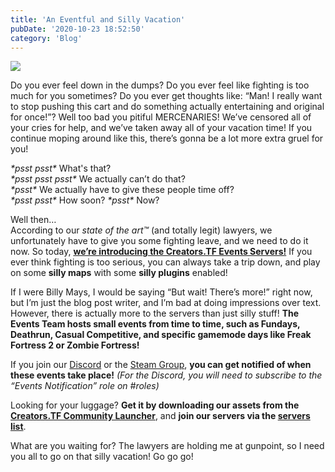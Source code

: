 ```yaml
---
title: 'An Eventful and Silly Vacation'
pubDate: '2020-10-23 18:52:50'
category: 'Blog'
---
```


<img role="presentation" src="/images/blogposts/83/eventsbanner.jpg" />

<p>Do you ever feel down in the dumps? Do you ever feel like fighting is too much for you sometimes? Do you ever get thoughts like: “Man! I really want to stop pushing this cart and do something actually entertaining and original for once!”? Well too bad you pitiful MERCENARIES! We’ve censored all of your cries for help, and we’ve taken away all of your vacation time! If you continue moping around like this, there’s gonna be a lot more extra gruel for you!</p>

<p><i>*psst psst*</i> What's that?<br>
<i>*psst psst psst*</i> We actually can’t do that?<br>
<i>*psst*</i> We actually have to give these people time off?<br>
<i>*psst psst*</i> How soon? <i>*psst*</i> Now?</p>

<p>Well then…<br>
According to our <i>state of the art™</i> (and totally legit) lawyers, we unfortunately have to give you some fighting leave, and we need to do it now. So today, <strong><u>we’re introducing the Creators.TF Events Servers!</u></strong> If you ever think fighting is too serious, you can always take a trip down, and play on some <strong>silly maps</strong> with some <strong>silly plugins</strong> enabled!</p>

<p>If I were Billy Mays, I would be saying “But wait! There’s more!” right now, but I’m just the blog post writer, and I’m bad at doing impressions over text. However, there is actually more to the servers than just silly stuff! <strong>The Events Team hosts small events from time to time, such as Fundays, Deathrun, Casual Competitive, and specific gamemode days like Freak Fortress 2 or Zombie Fortress!</strong></p>

<p>If you join our <a href='' target='_blank'>Discord</a> or the <a href='' target='_blank'>Steam Group</a>, <strong>you can get notified of when these events take place!</strong> <i>(For the Discord, you will need to subscribe to the “Events Notification” role on #roles)</i></p>

<p>Looking for your luggage? <strong>Get it by downloading our assets from the <a href='/launcher' target='_blank'>Creators.TF Community Launcher</a></strong>, and <strong>join our servers via the <a href='' target='_blank'>servers list</a></strong>.</p>

<p>What are you waiting for? The lawyers are holding me at gunpoint, so I need you all to go on that silly vacation! Go go go!</p>
